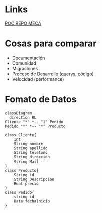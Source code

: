 # Links

[POC REPO MECA](https://github.com/utnfrrodsw/poc)

# Cosas para comparar

- Documentación
- Comunidad
- Migraciones
- Proceso de Desarrollo (querys, código)
- Velocidad (performance)

# Fomato de Datos

```mermaid
classDiagram
  direction RL
Cliente "*" *-- "1" Pedido
Pedido "*" *-- "*" Producto

class Cliente{
    Int
    String nombre
    String apellido
    String telefono
    String direccion
    String Mail
}
class Producto{
    String id
    String Descripcion
    Real precio
}
class Pedido{
    string id
    Date fechaInicio
}

```

